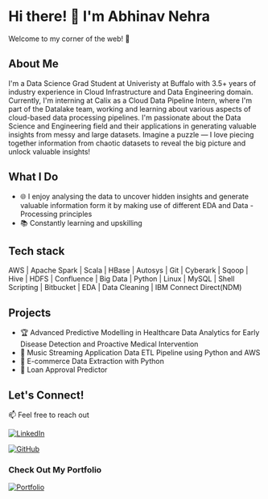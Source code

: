 # Hi there! 👋 I'm Abhinav Nehra

Welcome to my corner of the web! 🚀

## About Me
I'm a Data Science Grad Student at Univeristy at Buffalo with 3.5+ years of industry experience in Cloud Infrastructure and Data Engineering domain. Currently, I'm interning at Calix as a Cloud Data Pipeline Intern, where I'm part of the Datalake team, working and learning about various aspects of cloud-based data processing pipelines. I'm passionate about the Data Science and Engineering field and their applications in generating valuable insights from messy and large datasets. Imagine a puzzle — I love piecing together information from chaotic datasets to reveal the big picture and unlock valuable insights!

## What I Do
- 🌐 I enjoy analysing the data to uncover hidden insights and generate valuable information form it by making use of different EDA and Data - Processing principles
- 📚 Constantly learning and upskilling

## Tech stack
AWS | Apache Spark | Scala | HBase | Autosys | Git | Cyberark | Sqoop | Hive | HDFS | Confluence | Big Data | Python | Linux | MySQL | Shell Scripting | Bitbucket | EDA | Data Cleaning | IBM Connect Direct(NDM)

## Projects
- 🏆 Advanced Predictive Modelling in Healthcare Data Analytics for Early Disease Detection and Proactive Medical Intervention 
- 🌟 Music Streaming Application Data ETL Pipeline using Python and AWS
- 🎨 E-commerce Data Extraction with Python
- 🎇 Loan Approval Predictor

## Let's Connect!
📫 Feel free to reach out

[![LinkedIn](https://img.shields.io/badge/LinkedIn-blue?style=for-the-badge&logo=linkedin)](https://www.linkedin.com/in/abhinav51/)
  
[![GitHub](https://img.shields.io/badge/GitHub-black?style=for-the-badge&logo=github)](https://github.com/anehra-15/)


### Check Out My Portfolio
[![Portfolio](https://img.shields.io/badge/My-Website-green?style=for-the-badge)](https://anehra-15.github.io/abhinavNehra.github.io/)

